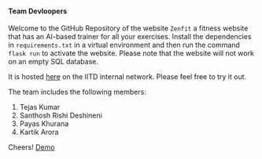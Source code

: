 #### Team Devloopers

Welcome to the GitHub Repository of the website `Zenfit` a fitness website that has an AI-based trainer for all your exercises. Install the dependencies in `requirements.txt` in a virtual environment and then run the command `flask run` to activate the website. Please note that the website will not work on an empty SQL database.

It is hosted [here](http://10.17.51.178:5000) on the IITD internal network.
Please feel free to try it out.

The team includes the following members:
1. Tejas Kumar
2. Santhosh Rishi Deshineni
3. Payas Khurana
4. Kartik Arora

Cheers!
[Demo](demo.gif)
